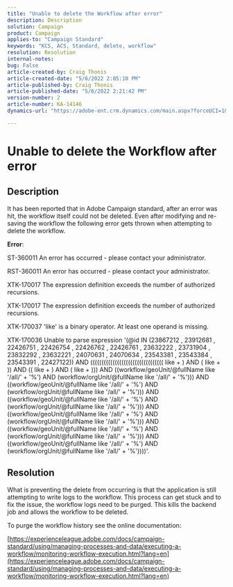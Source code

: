 ```yaml
---
title: "Unable to delete the Workflow after error"
description: Description
solution: Campaign
product: Campaign
applies-to: "Campaign Standard"
keywords: "KCS, ACS, Standard, delete, workflow"
resolution: Resolution
internal-notes: 
bug: False
article-created-by: Craig Thonis
article-created-date: "5/6/2022 2:05:10 PM"
article-published-by: Craig Thonis
article-published-date: "5/6/2022 2:21:42 PM"
version-number: 2
article-number: KA-14146
dynamics-url: "https://adobe-ent.crm.dynamics.com/main.aspx?forceUCI=1&pagetype=entityrecord&etn=knowledgearticle&id=4130ca86-45cd-ec11-a7b5-6045bd00d4f5"

---
```

# Unable to delete the Workflow after error

## Description


It has been reported that in Adobe Campaign standard, after an error was hit, the workflow itself could not be deleted. Even after modifying and re-saving the workflow the following error gets thrown when attempting to delete the workflow.

<b>Error</b>:

ST-360011 An error has occurred - please contact your administrator.

RST-360011 An error has occurred - please contact your administrator.

XTK-170017 The expression definition exceeds the number of authorized recursions.

XTK-170017 The expression definition exceeds the number of authorized recursions.

XTK-170037 'like' is a binary operator. At least one operand is missing.

XTK-170036 Unable to parse expression '(@id IN (23867212 , 23912681 , 22426751 , 22426754 , 22426762 , 22426761 , 23632222 , 23731904 , 23832292 , 23632221 , 24070631 , 24070634 , 23543381 , 23543384 , 23543391 , 22427122)) AND ((((((((((((((((((((((((((((((((( like + ) AND ( like + )) AND (( like + ) AND ( like + ))) AND ((workflow/geoUnit/@fullName like '/all/' + '%') AND (workflow/orgUnit/@fullName like '/all/' + '%'))) AND ((workflow/geoUnit/@fullName like '/all/' + '%') AND (workflow/orgUnit/@fullName like '/all/' + '%'))) AND ((workflow/geoUnit/@fullName like '/all/' + '%') AND (workflow/orgUnit/@fullName like '/all/' + '%'))) AND ((workflow/geoUnit/@fullName like '/all/' + '%') AND (workflow/orgUnit/@fullName like '/all/' + '%'))) AND ((workflow/geoUnit/@fullName like '/all/' + '%') AND (workflow/orgUnit/@fullName like '/all/' + '%'))) AND ((workflow/geoUnit/@fullName like '/all/' + '%') AND (workflow/orgUnit/@fullName like '/all/' + '%'))))'.




## Resolution


What is preventing the delete from occurring is that the application is still attempting to write logs to the workflow. This process can get stuck and to fix the issue, the workflow logs need to be purged. This kills the backend job and allows the workflow to be deleted.



To purge the workflow history see the online documentation:

[https://experienceleague.adobe.com/docs/campaign-standard/using/managing-processes-and-data/executing-a-workflow/monitoring-workflow-execution.html?lang=en](https://experienceleague.adobe.com/docs/campaign-standard/using/managing-processes-and-data/executing-a-workflow/monitoring-workflow-execution.html?lang=en)


